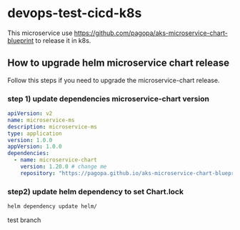 # devops-test-cicd-k8s

This microservice use https://github.com/pagopa/aks-microservice-chart-blueprint to release it in k8s.

## How to upgrade helm microservice chart release

Follow this steps if you need to upgrade the microservice-chart release.

### step 1) update dependencies microservice-chart version

```yaml
apiVersion: v2
name: microservice-ms
description: microservice-ms
type: application
version: 1.0.0
appVersion: 1.0.0
dependencies:
  - name: microservice-chart
    version: 1.20.0 # change me
    repository: "https://pagopa.github.io/aks-microservice-chart-blueprint"
```

### step2) update helm dependency to set Chart.lock

```sh
helm dependency update helm/
```

test branch

